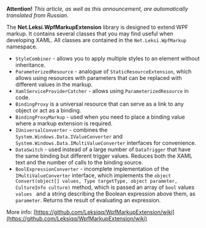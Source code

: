 **Attention!** _This article, as well as this announcement, are automatically translated from Russian_.

The **Net.Leksi.WpfMarkupExtension** library is designed to extend WPF markup. It contains several classes that you may find useful when developing XAML. All classes are contained in the `Net.Leksi.WpfMarkup` namespace.

* `StyleCombiner` - allows you to apply multiple styles to an element without inheritance.
* `ParameterizedResource` - analogue of `StaticResourceExtension`, which allows using resources with parameters that can be replaced with different values in the markup.
* `XamlServiceProviderCatcher` - allows using `ParameterizedResource` in code.
* `BindingProxy` is a universal resource that can serve as a link to any object or act as a binding.
* `BindingProxyMarkup` - used when you need to place a binding value where a markup extension is required.
* `IUniversalConverter` - combines the `System.Windows.Data.IValueConverter` and `System.Windows.Data.IMultiValueConverter` interfaces for convenience.
* `DataSwitch` - used instead of a large number of `DataTrigger` that have the same binding but different trigger values. Reduces both the XAML text and the number of calls to the binding source.
* `BoolExpressionConverter` - incomplete implementation of the `IMultiValueConverter` interface, which implements the `object Convert(object[] values, Type targetType, object parameter, CultureInfo culture)` method, which is passed an array of `bool` values `values ` and a string describing the Boolean expression above them, as `parameter`. Returns the result of evaluating an expression.


More info: [https://github.com/Leksiqq/WpfMarkupExtension/wiki](https://github.com/Leksiqq/WpfMarkupExtension/wiki)